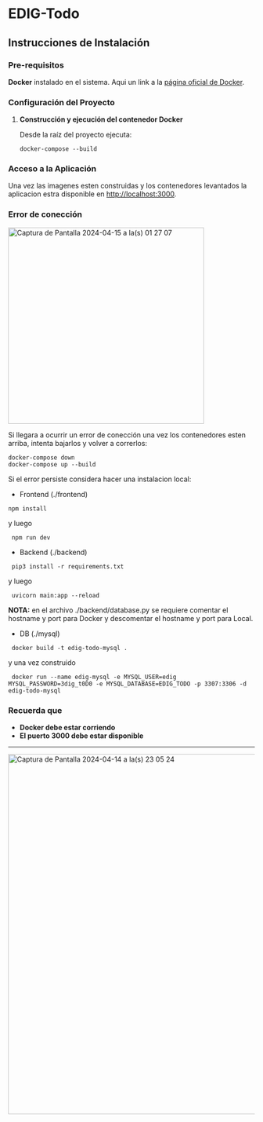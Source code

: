 # EDIG-Todo

## Instrucciones de Instalación

### Pre-requisitos

**Docker** instalado en el sistema. Aqui un link a la [página oficial de Docker](https://www.docker.com/get-started).

### Configuración del Proyecto

1. **Construcción y ejecución del contenedor Docker**

   Desde la raíz del proyecto ejecuta:

   ```
   docker-compose --build
   ```

### Acceso a la Aplicación

Una vez las imagenes esten construidas y los contenedores levantados la aplicacion estra disponible en [http://localhost:3000](http://localhost:3000).

### Error de conección

<img width="400" alt="Captura de Pantalla 2024-04-15 a la(s) 01 27 07" src="https://github.com/matias-harding/EDIG-todo/assets/2810449/ac6d0b92-976c-470c-beec-199f5712fa66">

  Si llegara a ocurrir un error de conección una vez los contenedores esten arriba, intenta bajarlos y volver a correrlos:

   ```
   docker-compose down
   docker-compose up --build
   ```

  Si el error persiste considera hacer una instalacion local:

  - Frontend (./frontend)

   ```
   npm install
   ```

   y luego

   ```
    npm run dev
   ```

  - Backend (./backend)

  ```
   pip3 install -r requirements.txt
  ```

  y luego

  ```
   uvicorn main:app --reload
  ```

  **NOTA:** en el archivo ./backend/database.py se requiere comentar el hostname y port para Docker y descomentar el hostname y port para Local.

  - DB (./mysql)

  ```
   docker build -t edig-todo-mysql .
  ```

  y una vez construido

  ```
   docker run --name edig-mysql -e MYSQL_USER=edig MYSQL_PASSWORD=3dig_t0D0 -e MYSQL_DATABASE=EDIG_TODO -p 3307:3306 -d edig-todo-mysql
  ```


### Recuerda que

- **Docker debe estar corriendo**
- **El puerto 3000 debe estar disponible**

---

<img width="734" alt="Captura de Pantalla 2024-04-14 a la(s) 23 05 24" src="https://github.com/matias-harding/EDIG-todo/assets/2810449/aea2a22b-367a-46f2-8c93-e5827309b341">
